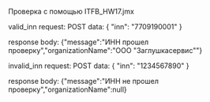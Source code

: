 Проверка с помощью ITFB_HW17.jmx

valid_inn
  request:
    POST data:
    {
    "inn": "7709190001"
    }

  response body:
    {"message":"ИНН прошел проверку","organizationName":"ООО \"Заглушкасервис\""}


invalid_inn
  request:
    POST data:
    {
    "inn": "1234567890"
    }

  response body:
    {"message":"ИНН не прошел проверку","organizationName":null}
